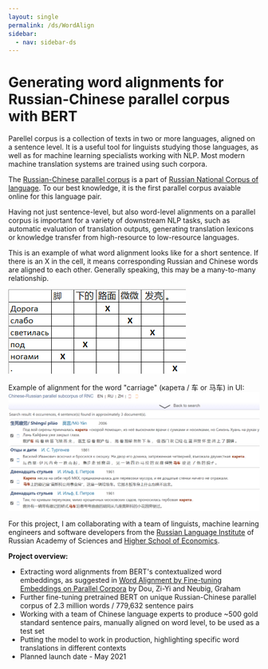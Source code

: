 ```yaml
---
layout: single
permalink: /ds/WordAlign
sidebar:
  - nav: sidebar-ds
---
```


# Generating word alignments for Russian-Chinese parallel corpus with BERT

Parellel corpus is a collection of texts in two or more languages, aligned on a sentence level. It is a useful tool for linguists studying those languages, as well as for machine learning specialists working with NLP. Most modern machine translation systems are trained using such corpora.

The [Russian-Chinese parallel corpus](https://linghub.ru/rnc_parallel_chinese/search) is a part of [Russian National Corpus of language](https://ruscorpora.ru/new/en/index.html). To our best knowledge, it is the first parallel corpus avaiable online for this language pair.

Having not just sentence-level, but also word-level alignments on a parallel corpus is important for a variety of downstream NLP tasks, such as automatic evaluation of translation outputs, generating translation lexicons or knowledge transfer from high-resource to low-resource languages.

This is an example of what word alignment looks like for a short sentence. If there is an X in the cell, it means corresponding Russian and Chinese words are aligned to each other. Generally speaking, this may be a many-to-many relationship.

![Mapping](/assets/images/wordalign/mapping.png "Mapping")


Example of alignment for the word "carriage" (карета / 车 or 马车) in UI:
![Carriage](/assets/images/wordalign/carriage.png "Carriage")

For this project, I am collaborating with a team of linguists, machine learning engineers and software developers from the [Russian Language Institute](http://www.ruslang.ru/) of Russian Academy of Sciences and [Higher School of Economics](https://www.hse.ru/en/).

**Project overview:**
* Extracting word alignments from BERT's contextualized word embeddings, as suggested in [Word Alignment by Fine-tuning Embeddings on Parallel Corpora](https://arxiv.org/abs/2101.08231) by Dou, Zi-Yi and Neubig, Graham
* Further fine-tuning pretrained BERT on unique Russian-Chinese parallel corpus of 2.3 million words / 779,632 sentence pairs
* Working with a team of Chinese language experts to produce ~500 gold standard sentence pairs, manually aligned on word level, to be used as a test set
* Putting the model to work in production, highlighting specific word translations in different contexts
* Planned launch date - May 2021